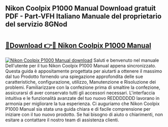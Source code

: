 ## Nikon Coolpix P1000 Manual Download gratuit PDF - Part-VFH Italiano Manuale del proprietario del servizio 8GNod

# <h2><a href="http://dfeft7i.blite.top/?on=Nikon+Coolpix+P1000+Manual">🔗Download 👉🔴 Nikon Coolpix P1000 Manual</a></h2>

[![Nikon Coolpix P1000 Manual download](https://i.imgur.com/lujVjoI.png)](http://dfeft7i.blite.top/?on=Nikon+Coolpix+P1000+Manual)
Saluti e benvenuto nel manuale Dell'utente per il tuo Nikon Coolpix P1000 Manual appena sincronizzato. Questa guida è appositamente progettata per aiutarti a ottenere il massimo dal tuo Prodotto fornendo una spiegazione approfondita delle sue caratteristiche, configurazione, utilizzo, Manutenzione e Risoluzione dei problemi. Familiarizzare con la confezione prima di smaltire la confezione, assicurarsi di aver conservato tutti gli accessori necessari. L'interfaccia intuitiva e le funzionalità avanzate del tuo nuovo REDDDDDDD lavorano in armonia per migliorare la tua esperienza. Ci auguriamo che Nikon Coolpix P1000 Manual sia stata una guida chiara e di facile comprensione per iniziare con il tuo nuovo prodotto. Se hai bisogno di aiuto o chiarimenti, non esitare a contattare il nostro team di assistenza clienti.

